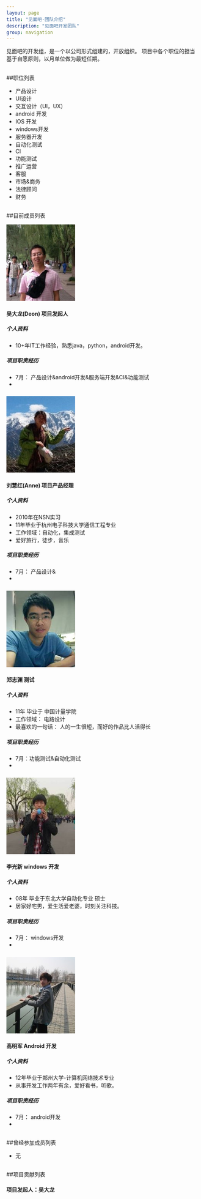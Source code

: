 ```yaml
---
layout: page
title: "见面吧-团队介绍"
description: "见面吧开发团队"
group: navigation
---
```

见面吧的开发组，是一个以公司形式组建的，开放组织。
项目中各个职位的担当基于自愿原则，以月单位做为最短任期。
##
##职位列表
*  产品设计
*  UI设计
*  交互设计（UI，UX）
*  android 开发
*  IOS 开发
*  windows开发
*  服务器开发 
*  自动化测试
*  CI
*  功能测试
*  推广运营
*  客服
*  市场&商务
*  法律顾问
*  财务


##

##目前成员列表

![吴大龙](/images/deonwu.png)
#### 吴大龙(Deon)   项目发起人

##### 个人资料
* 10+年IT工作经验，熟悉java，python，android开发。 

##### 项目职责经历

* 7月： 产品设计&android开发&服务端开发&CI&功能测试
*

#####


![刘慧红](/images/Anne.jpg)
#### 刘慧红(Anne)   项目产品经理

##### 个人资料
* 2010年在NSN实习
* 11年毕业于杭州电子科技大学通信工程专业
* 工作领域：自动化，集成测试
* 爱好旅行，徒步，音乐

##### 项目职责经历 

* 7月： 产品设计&
*


#####



![郑志渊](/images/Jerry.jpg)
#### 郑志渊   测试

##### 个人资料
* 11年 毕业于 中国计量学院
* 工作领域： 电路设计
* 最喜欢的一句话： 人的一生很短，而好的作品比人活得长

##### 项目职责经历
* 7月：功能测试&自动化测试
*

#####





![李光新](/images/李光新.jpg)
#### 李光新   windows 开发

##### 个人资料 
* 08年 毕业于东北大学自动化专业 硕士
* 居家好宅男，爱生活爱老婆，时刻关注科技。

##### 项目职责经历
* 7月： windows开发
*


#####





![高明军](/images/高兄.jpg)
#### 高明军   Android 开发

##### 个人资料
* 12年毕业于郑州大学-计算机网络技术专业
* 从事开发工作两年有余，爱好看书，听歌。

##### 项目职责经历
* 7月： android开发
*




##

##曾经参加成员列表

* 无

##

##项目贡献列表

#### 项目发起人：吴大龙
 
